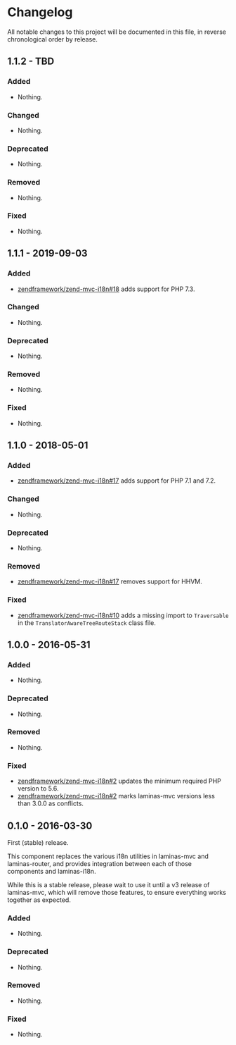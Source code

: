 # Changelog

All notable changes to this project will be documented in this file, in reverse chronological order by release.

## 1.1.2 - TBD

### Added

- Nothing.

### Changed

- Nothing.

### Deprecated

- Nothing.

### Removed

- Nothing.

### Fixed

- Nothing.

## 1.1.1 - 2019-09-03

### Added

- [zendframework/zend-mvc-i18n#18](https://github.com/zendframework/zend-mvc-i18n/pull/18) adds support for PHP 7.3.

### Changed

- Nothing.

### Deprecated

- Nothing.

### Removed

- Nothing.

### Fixed

- Nothing.

## 1.1.0 - 2018-05-01

### Added

- [zendframework/zend-mvc-i18n#17](https://github.com/zendframework/zend-mvc-i18n/pull/17) adds support for PHP 7.1 and 7.2.

### Changed

- Nothing.

### Deprecated

- Nothing.

### Removed

- [zendframework/zend-mvc-i18n#17](https://github.com/zendframework/zend-mvc-i18n/pull/17) removes support for HHVM.

### Fixed

- [zendframework/zend-mvc-i18n#10](https://github.com/zendframework/zend-mvc-i18n/pull/10) adds a missing import to `Traversable` in the `TranslatorAwareTreeRouteStack` class file.

## 1.0.0 - 2016-05-31

### Added

- Nothing.

### Deprecated

- Nothing.

### Removed

- Nothing.

### Fixed

- [zendframework/zend-mvc-i18n#2](https://github.com/zendframework/zend-mvc-i18n/pull/2) updates the
  minimum required PHP version to 5.6.
- [zendframework/zend-mvc-i18n#2](https://github.com/zendframework/zend-mvc-i18n/pull/2) marks laminas-mvc
  versions less than 3.0.0 as conflicts.

## 0.1.0 - 2016-03-30

First (stable) release.

This component replaces the various i18n utilities in laminas-mvc and laminas-router,
and provides integration between each of those components and laminas-i18n.

While this is a stable release, please wait to use it until a v3 release of
laminas-mvc, which will remove those features, to ensure everything works together
as expected.

### Added

- Nothing.

### Deprecated

- Nothing.

### Removed

- Nothing.

### Fixed

- Nothing.
